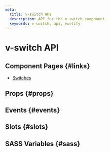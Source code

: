 ```yaml
---
meta:
  title: v-switch API
  description: API for the v-switch component.
  keywords: v-switch, api, vuetify
---
```


# v-switch API

<entry-ad />

## Component Pages {#links}

- [Switches](components/switches)

## Props {#props}

<api-section name="v-switch" section="props" />

## Events {#events}

<api-section name="v-switch" section="events" />

## Slots {#slots}

<api-section name="v-switch" section="slots" />

## SASS Variables {#sass}

<api-section name="v-switch" section="sass" />

<backmatter />
